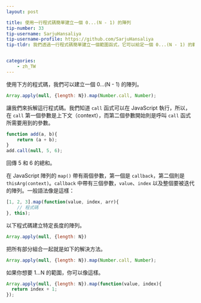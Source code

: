 ```yaml
---
layout: post

title: 使用一行程式碼簡單建立一個 0...(N - 1) 的陣列
tip-number: 33
tip-username: SarjuHansaliya
tip-username-profile: https://github.com/SarjuHansaliya
tip-tldr: 我們透過一行程式碼簡單建立一個範圍函式，它可以給定一個 0...(N - 1) 的範圍。


categories:
    - zh_TW
---
```


使用下方的程式碼，我們可以建立一個 0...(N - 1) 的陣列。

```js
Array.apply(null, {length: N}).map(Number.call, Number);
```

讓我們來拆解這行程式碼。我們知道 `call` 函式可以在 JavaScript 執行，所以，在 `call` 第一個參數是上下文（context），而第二個參數開始則是呼叫 `call` 函式所需要用到的參數。

```js
function add(a, b){
    return (a + b);
}
add.call(null, 5, 6);
```
回傳 5 和 6 的總和。

在 JavaScript 陣列的 `map()` 帶有兩個參數，第一個是 `callback`，第二個則是 `thisArg(context)`。`callback` 中帶有三個參數，`value`、`index` 以及整個要被迭代的陣列。一般語法像是這樣：

```js
[1, 2, 3].map(function(value, index, arr){
    // 程式碼
}, this);
```
以下程式碼建立特定長度的陣列。

```js
Array.apply(null, {length: N})
```
把所有部分組合一起就是如下的解決方法。

```js
Array.apply(null, {length: N}).map(Number.call, Number);
```

如果你想要 1...N 的範圍，你可以像這樣。

```js
Array.apply(null, {length: N}).map(function(value, index){
  return index + 1;  
});
```
